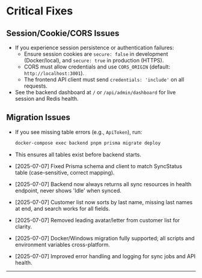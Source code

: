 # Critical Fixes

## Session/Cookie/CORS Issues
- If you experience session persistence or authentication failures:
  - Ensure session cookies are `secure: false` in development (Docker/local), and `secure: true` in production (HTTPS).
  - CORS must allow credentials and use `CORS_ORIGIN` (default: `http://localhost:3001`).
  - The frontend API client must send `credentials: 'include'` on all requests.
- See the backend dashboard at `/` or `/api/admin/dashboard` for live session and Redis health.

## Migration Issues
- If you see missing table errors (e.g., `ApiToken`), run:
  ```sh
  docker-compose exec backend pnpm prisma migrate deploy
  ```
- This ensures all tables exist before backend starts.

- [2025-07-07] Fixed Prisma schema and client to match SyncStatus table (case-sensitive, correct mapping).
- [2025-07-07] Backend now always returns all sync resources in health endpoint, never shows 'Idle' when synced.
- [2025-07-07] Customer list now sorts by last name, missing last names at end, and search works for all fields.
- [2025-07-07] Removed leading avatar/letter from customer list for clarity.
- [2025-07-07] Docker/Windows migration fully supported; all scripts and environment variables cross-platform.
- [2025-07-07] Improved error handling and logging for sync jobs and API health.

--- 